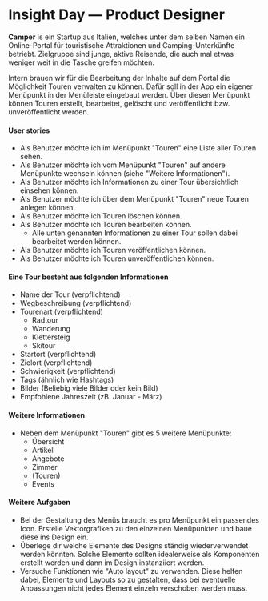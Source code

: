 # Insight Day — Product Designer

**Camper** is ein Startup aus Italien, welches unter dem selben Namen ein Online-Portal für touristische Attraktionen und Camping-Unterkünfte betriebt.
Zielgruppe sind junge, aktive Reisende, die auch mal etwas weniger weit in die Tasche greifen möchten.

Intern brauen wir für die Bearbeitung der Inhalte auf dem Portal die Möglichkeit Touren verwalten zu können.
Dafür soll in der App ein eigener Menüpunkt in der Menüleiste eingebaut werden.
Über diesen Menüpunkt können Touren erstellt, bearbeitet, gelöscht und veröffentlicht bzw. unveröffentlicht werden.

#### User stories
* Als Benutzer möchte ich im Menüpunkt "Touren" eine Liste aller Touren sehen.
* Als Benutzer möchte ich vom Menüpunkt "Touren" auf andere Menüpunkte wechseln können (siehe "Weitere Informationen").
* Als Benutzer möchte ich Informationen zu einer Tour übersichtlich einsehen können.
* Als Benutzer möchte ich über dem Menüpunkt "Touren" neue Touren anlegen können.
* Als Benutzer möchte ich Touren löschen können.
* Als Benutzer möchte ich Touren bearbeiten können.
    * Alle unten genannten Informationen zu einer Tour sollen dabei bearbeitet werden können.
* Als Benutzer möchte ich Touren veröffentlichen können.
* Als Benutzer möchte ich Touren unveröffentlichen können.

#### Eine Tour besteht aus folgenden Informationen
* Name der Tour (verpflichtend)
* Wegbeschreibung (verpflichtend)
* Tourenart (verpflichtend)
    * Radtour
    * Wanderung
    * Klettersteig
    * Skitour
* Startort (verpflichtend)
* Zielort (verpflichtend)
* Schwierigkeit (verpflichtend)
* Tags (ähnlich wie Hashtags)
* Bilder (Beliebig viele Bilder oder kein Bild)
* Empfohlene Jahreszeit (zB. Januar - März)

#### Weitere Informationen
* Neben dem Menüpunkt "Touren" gibt es 5 weitere Menüpunkte:
    * Übersicht
    * Artikel
    * Angebote
    * Zimmer
    * (Touren)
    + Events

#### Weitere Aufgaben
* Bei der Gestaltung des Menüs braucht es pro Menüpunkt ein passendes Icon. Erstelle Vektorgrafiken zu den einzelnen Menüpunkten und baue diese ins Design ein.
* Überlege dir welche Elemente des Designs ständig wiederverwendet werden könnten. Solche Elemente sollten idealerweise als Komponenten erstellt werden und dann im Design instanziiert werden.
* Versuche Funktionen wie "Auto layout" zu verwenden. Diese helfen dabei, Elemente und Layouts so zu gestalten, dass bei eventuelle Anpassungen nicht jedes Element einzeln verschoben werden muss.
